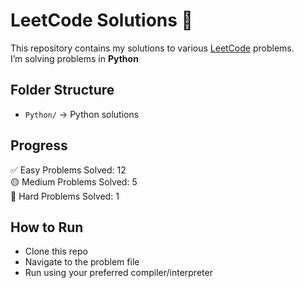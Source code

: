 # LeetCode Solutions 🚀

This repository contains my solutions to various [LeetCode](https://leetcode.com/) problems.  
I’m solving problems in **Python** 
## Folder Structure
- `Python/` → Python solutions

## Progress
✅ Easy Problems Solved: 12  
🟡 Medium Problems Solved: 5  
🔴 Hard Problems Solved: 1 

## How to Run
- Clone this repo
- Navigate to the problem file
- Run using your preferred compiler/interpreter
